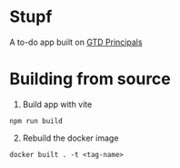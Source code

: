 # Stupf

A to-do app built on [GTD Principals](https://gettingthingsdone.com/)

# Building from source

1. Build app with vite

```
npm run build
```

2. Rebuild the docker image

```
docker built . -t <tag-name>
```
